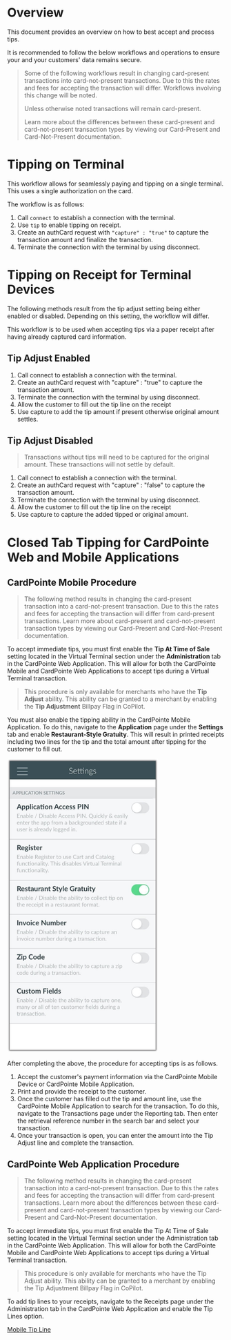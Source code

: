 # Overview

This document provides an overview on how to best accept and process tips.

It is recommended to follow the below workflows and operations to ensure your and your customers' data remains secure.

> Some of the following workflows result in changing card-present transactions into card-not-present transactions. Due to this the rates and fees for accepting the transaction will differ. Workflows involving this change will be noted.
>
> Unless otherwise noted transactions will remain card-present.
>
> Learn more about the differences between these card-present and card-not-present transaction types by viewing our Card-Present and Card-Not-Present documentation.

# Tipping on Terminal

This workflow allows for seamlessly paying and tipping on a single terminal. This uses a single authorization on the card.

The workflow is as follows:

1. Call <code>connect</code> to establish a connection with the terminal.
2. Use <code>tip</code> to enable tipping on receipt.
3. Create an authCard request with <code>"capture" : "true"</code> to capture the transaction amount and finalize the transaction.
4. Terminate the connection with the terminal by using disconnect.

# Tipping on Receipt for Terminal Devices

The following methods result from the tip adjust setting being either enabled or disabled. Depending on this setting, the workflow will differ.

This workflow is to be used when accepting tips via a paper receipt after having already captured card information. 

## Tip Adjust Enabled

1. Call connect to establish a connection with the terminal.
2. Create an authCard request with "capture" : "true" to capture the transaction amount.
3. Terminate the connection with the terminal by using disconnect.
4. Allow the customer to fill out the tip line on the receipt
5. Use capture to add the tip amount if present otherwise original amount settles.

## Tip Adjust Disabled

> Transactions without tips will need to be captured for the original amount. These transactions will not settle by default.

1. Call connect to establish a connection with the terminal.
2. Create an authCard request with "capture" : "false" to capture the transaction amount.
3. Terminate the connection with the terminal by using disconnect.
4. Allow the customer to fill out the tip line on the receipt
5. Use capture to capture the added tipped or original amount.

# Closed Tab Tipping for CardPointe Web and Mobile Applications 

## CardPointe Mobile Procedure

> The following method results in changing the card-present transaction into a card-not-present transaction. Due to this the rates and fees for accepting the transaction will differ from card-present transactions. Learn more about card-present and card-not-present transaction types by viewing our Card-Present and Card-Not-Present documentation.

To accept immediate tips, you must first enable the **Tip At Time of Sale** setting located in the Virtual Terminal section under the **Administration** tab in the CardPointe Web Application. This will allow for both the CardPointe Mobile and CardPointe Web Applications to accept tips during a Virtual Terminal transaction.

> This procedure is only available for merchants who have the **Tip Adjust** ability. This ability can be granted to a merchant by enabling the **Tip Adjustment** Billpay Flag in CoPilot.

You must also enable the tipping ability in the CardPointe Mobile Application. To do this, navigate to the **Application** page under the **Settings** tab and enable **Restaurant-Style Gratuity**. This will result in printed receipts including two lines for the tip and the total amount after tipping for the customer to fill out.

<img src="../../assets/images/TipGuideMobileSettings.jpg" alt="CardPointe Mobile Settings Tab" width = "350"/>

After completing the above, the procedure for accepting tips is as follows.

1. Accept the customer's payment information via the CardPointe Mobile Device or CardPointe Mobile Application.
2. Print and provide the receipt to the customer.
3. Once the customer has filled out the tip and amount line, use the CardPointe Mobile Application to search for the transaction. To do this, navigate to the Transactions page under the Reporting tab. Then enter the retrieval reference number in the search bar and select your transaction.
4. Once your transaction is open, you can enter the amount into the Tip Adjust line and complete the transaction.

## CardPointe Web Application Procedure

> The following method results in changing the card-present transaction into a card-not-present transaction. Due to this the rates and fees for accepting the transaction will differ from card-present transactions. Learn more about the differences between these card-present and card-not-present transaction types by viewing our Card-Present and Card-Not-Present documentation.

To accept immediate tips, you must first enable the Tip At Time of Sale setting located in the Virtual Terminal section under the Administration tab in the CardPointe Web Application. This will allow for both the CardPointe Mobile and CardPointe Web Applications to accept tips during a Virtual Terminal transaction.

> This procedure is only available for merchants who have the Tip Adjust ability. This ability can be granted to a merchant by enabling the Tip Adjustment Billpay Flag in CoPilot.

To add tip lines to your receipts, navigate to the Receipts page under the Administration tab in the CardPointe Web Application and enable the Tip Lines option.

[Mobile Tip Line](../../assets/images/TipLineMobile.png")

